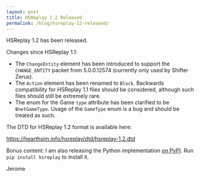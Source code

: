 ```yaml
---
layout: post
title: HSReplay 1.2 Released
permalink: /blog/hsreplay-12-released/
---
```


HSReplay 1.2 has been released.

Changes since HSReplay 1.1:

* The `ChangeEntity` element has been introduced to support the `CHANGE_ENTITY`
  packet from 5.0.0.12574 (currently only used by Shifter Zerus).
* The `Action` element has been renamed to `Block`. Backwards compatibility for
  HSReplay 1.1 files should be considered, although such files should still be
  extremely rare.
* The enum for the Game `type` attribute has been clarified to be `BnetGameType`.
  Usage of the `GameType` enum is a bug and should be treated as such.


The DTD for HSReplay 1.2 format is available here:

<https://hearthsim.info/hsreplay/dtd/hsreplay-1.2.dtd>


Bonus content: I am also releasing the Python implementation
[on PyPI](https://pypi.python.org/pypi/hsreplay).
Run `pip install hsreplay` to install it.


Jerome
